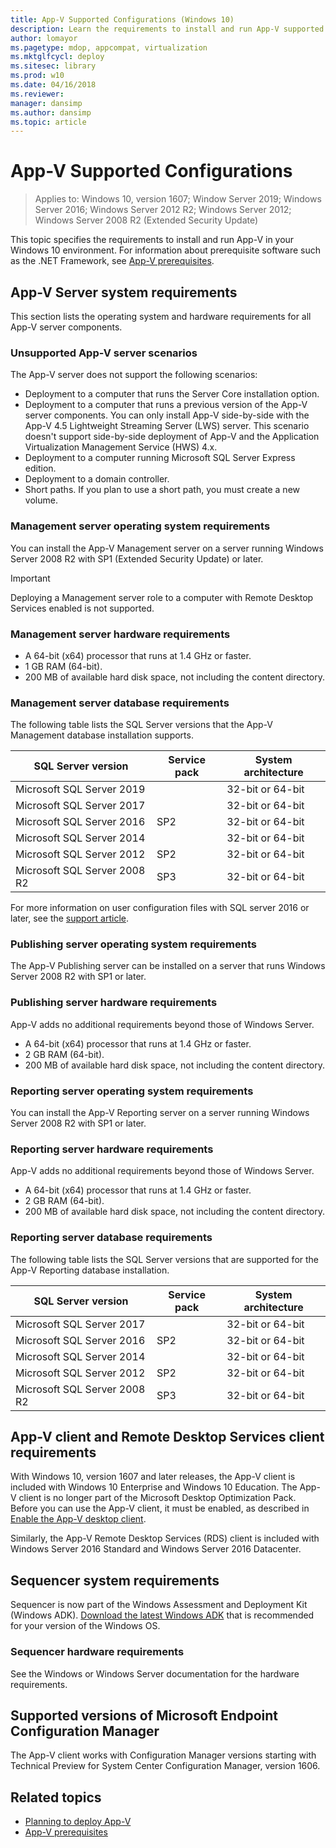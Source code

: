 ```yaml
---
title: App-V Supported Configurations (Windows 10)
description: Learn the requirements to install and run App-V supported configurations in your Windows 10 environment.
author: lomayor
ms.pagetype: mdop, appcompat, virtualization
ms.mktglfcycl: deploy
ms.sitesec: library
ms.prod: w10
ms.date: 04/16/2018
ms.reviewer: 
manager: dansimp
ms.author: dansimp
ms.topic: article
---
```

# App-V Supported Configurations

>Applies to: Windows 10, version 1607; Window Server 2019; Windows Server 2016; Windows Server 2012 R2; Windows Server 2012; Windows Server 2008 R2 (Extended Security Update)

This topic specifies the requirements to install and run App-V in your Windows 10 environment. For information about prerequisite software such as the .NET Framework, see [App-V prerequisites](appv-prerequisites.md).

## App-V Server system requirements

This section lists the operating system and hardware requirements for all App-V server components.

### Unsupported App-V server scenarios

The App-V server does not support the following scenarios:

* Deployment to a computer that runs the Server Core installation option.
* Deployment to a computer that runs a previous version of the App-V server components. You can only install App-V side-by-side with the App-V 4.5 Lightweight Streaming Server (LWS) server. This scenario doesn't support side-by-side deployment of App-V and the Application Virtualization Management Service (HWS) 4.x.
* Deployment to a computer running Microsoft SQL Server Express edition.
* Deployment to a domain controller.
* Short paths. If you plan to use a short path, you must create a new volume.

### Management server operating system requirements

You can install the App-V Management server on a server running Windows Server 2008 R2 with SP1 (Extended Security Update) or later.

>[!IMPORTANT]
>Deploying a Management server role to a computer with Remote Desktop Services enabled is not supported.

### Management server hardware requirements

* A 64-bit (x64) processor that runs at 1.4 GHz or faster.
* 1 GB RAM (64-bit).
* 200 MB of available hard disk space, not including the content directory.

### Management server database requirements

The following table lists the SQL Server versions that the App-V Management database installation supports.

|SQL Server version|Service pack|System architecture|
|---|---|---|
|Microsoft SQL Server 2019||32-bit or 64-bit|
|Microsoft SQL Server 2017||32-bit or 64-bit|
|Microsoft SQL Server 2016|SP2|32-bit or 64-bit|
|Microsoft SQL Server 2014||32-bit or 64-bit|
|Microsoft SQL Server 2012|SP2|32-bit or 64-bit|
|Microsoft SQL Server 2008 R2|SP3|32-bit or 64-bit|

For more information on user configuration files with SQL server 2016 or later, see the [support article](https://support.microsoft.com/help/4548751/app-v-server-publishing-might-fail-when-you-apply-user-configuration-f).

### Publishing server operating system requirements

The App-V Publishing server can be installed on a server that runs Windows Server 2008 R2 with SP1 or later.

### Publishing server hardware requirements

App-V adds no additional requirements beyond those of Windows Server.

* A 64-bit (x64) processor that runs at 1.4 GHz or faster.
* 2 GB RAM (64-bit).
* 200 MB of available hard disk space, not including the content directory.

### Reporting server operating system requirements

You can install the App-V Reporting server on a server running Windows Server 2008 R2 with SP1 or later.

### Reporting server hardware requirements

App-V adds no additional requirements beyond those of Windows Server.

* A 64-bit (x64) processor that runs at 1.4 GHz or faster.
* 2 GB RAM (64-bit).
* 200 MB of available hard disk space, not including the content directory.

### Reporting server database requirements

The following table lists the SQL Server versions that are supported for the App-V Reporting database installation.

|SQL Server version|Service pack|System architecture|
|---|---|---|
|Microsoft SQL Server 2017||32-bit or 64-bit|
|Microsoft SQL Server 2016|SP2|32-bit or 64-bit|
|Microsoft SQL Server 2014||32-bit or 64-bit|
|Microsoft SQL Server 2012|SP2|32-bit or 64-bit|
|Microsoft SQL Server 2008 R2|SP3|32-bit or 64-bit|

## App-V client and Remote Desktop Services client requirements

With Windows 10, version 1607 and later releases, the App-V client is included with Windows 10 Enterprise and Windows 10 Education. The App-V client is no longer part of the Microsoft Desktop Optimization Pack. Before you can use the App-V client, it must be enabled, as described in [Enable the App-V desktop client](appv-enable-the-app-v-desktop-client.md).

Similarly, the App-V Remote Desktop Services (RDS) client is included with Windows Server 2016 Standard and Windows Server 2016 Datacenter.

## Sequencer system requirements

Sequencer is now part of the Windows Assessment and Deployment Kit (Windows ADK). [Download the latest Windows ADK](/windows-hardware/get-started/adk-install) that is recommended for your version of the Windows OS. 

### Sequencer hardware requirements

See the Windows or Windows Server documentation for the hardware requirements.

## Supported versions of Microsoft Endpoint Configuration Manager

The App-V client works with Configuration Manager versions starting with Technical Preview for System Center Configuration Manager, version 1606.

## Related topics

* [Planning to deploy App-V](appv-planning-to-deploy-appv.md)
* [App-V prerequisites](appv-prerequisites.md)